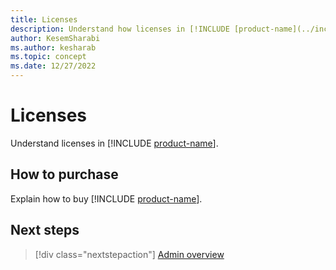 ```yaml
---
title: Licenses
description: Understand how licenses in [!INCLUDE [product-name](../includes/product-name.md)] work, and how you can buy them.
author: KesemSharabi
ms.author: kesharab
ms.topic: concept
ms.date: 12/27/2022
---
```


# Licenses

Understand licenses in [!INCLUDE [product-name](../includes/product-name.md)].

## How to purchase

Explain how to buy [!INCLUDE [product-name](../includes/product-name.md)].

## Next steps

>[!div class="nextstepaction"]
>[Admin overview](admin-overview.md)
